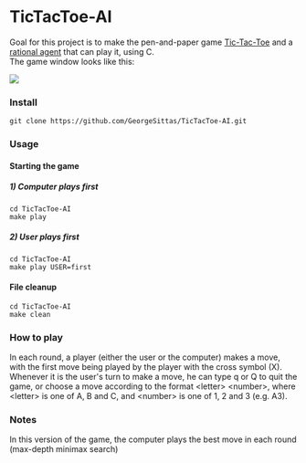 # TicTacToe-AI
Goal for this project is to make the pen-and-paper game [Tic-Tac-Toe](https://en.wikipedia.org/wiki/Tic-tac-toe) and a
[rational agent](https://en.wikipedia.org/wiki/Rational_agent) that can play it, using C.<br/>The game window looks like this:

![](https://i.imgur.com/Xdk4HAt.png)

### Install
```
git clone https://github.com/GeorgeSittas/TicTacToe-AI.git
```

### Usage

#### Starting the game
##### 1) Computer plays first
```
cd TicTacToe-AI
make play
```
##### 2) User plays first
```
cd TicTacToe-AI
make play USER=first
```

#### File cleanup
```
cd TicTacToe-AI
make clean
```

### How to play
In each round, a player (either the user or the computer) makes a move, with the first move
being played by the player with the cross symbol (X). Whenever it is the user's turn to make
a move, he can type q or Q to quit the game, or choose a move according to the format \<letter\>
\<number\>, where \<letter\> is one of A, B and C, and \<number\> is one of 1, 2 and 3 (e.g. A3).

### Notes
In this version of the game, the computer plays the best move in each round (max-depth minimax search)
